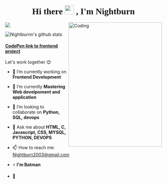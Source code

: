 <h1 style="font-family:script;" align="center"> Hi there <img src="https://github.com/TheDudeThatCode/TheDudeThatCode/blob/master/Assets/Hi.gif" width="29px">
, I'm Nightburn</h1>
<img align="right" alt="Coding" width="300" height="400" src="https://media.tenor.com/AlUkiGkR2j8AAAAM/new-game-ahagon-umiko-programming.gif">

<p><img align="center" src="https://github-readme-stats.vercel.app/api/top-langs/?username=Nightburnn&layout=compact&theme=dark&hide_border=false" /></p>
<p><img align="center" src="https://github-readme-stats.vercel.app/api?username=Nightburnn&show_icons=true&include_all_commits=true&count_private=true&layout=compact&theme=dark&hide_border=false&border_radius=2&hide=contribs" alt="Nightburnn's github stats" /></p>


#### [CodePen link to frontend project](https://codepen.io/nightburnn)

<p>Let's work together 😊</p>



- 🔭 I’m currently working on **Frontend Development**

- 🌱 I’m currently  **Mastering Web develpoment and application**

- 👯 I’m looking to collaborate on **Python, SQL, devops**

- 💬 Ask me about **HTML, C, Javascript, CSS, MYSQL, PYTHON, DEVOPS**

-  📫 How to reach me: Nightburn2003@gmail.com

- ⚡ **I'm Batman**

- 🤔  

</p>
